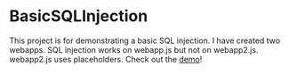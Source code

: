 # BasicSQLInjection

This project is for demonstrating a basic SQL injection. I have created two webapps. SQL injection works on webapp.js but not on webapp2.js. webapp2.js uses placeholders. Check out the [demo](https://youtu.be/814LB41KYJ4)!
